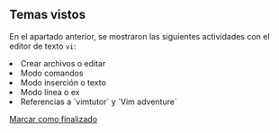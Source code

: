 ## Temas vistos

En el apartado anterior, se mostraron las siguientes actividades con el editor de texto `vi`:
<li> Crear archivos o editar
<li> Modo comandos
<li> Modo inserción o texto
<li> Modo línea o ex
<li> Referencias a `vimtutor` y `Vim adventure`


<a onclick="test()" href="https://fx-learning.mgait.services/finish/editors-vi" target="_parent" class="btn primary-btn">Marcar como finalizado</a>
